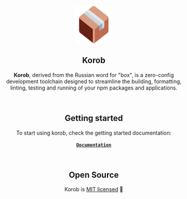 <p align="center">
  <img alt="korob" src="public/korob.svg" width="100" />
</p>
<div align="center">
  <strong>
    <h2 align="center">Korob</h2>
  </strong>
  <p align="center">
    <strong>Korob</strong>, derived from the Russian word for "box", is a zero-config development toolchain designed to streamline the building, formatting, linting, testing and running of your npm packages and applications.
  </p>
</div>
<br>
<div align="center">
  <strong>
    <h2 align="center">Getting started</h2>
  </strong>
  <p align="center">
    To start using korob, check the getting started documentation:
  </p>
  <p align="center">
    <strong>
      <code>&nbsp;<a href="https://korob.domin.lol/">Documentation</a>&nbsp;</code>
    </strong>
  </p>
</div>
<br>
<div align="center">
  <strong>
    <h2 align="center">Open Source</h2>
  </strong>
  <p align="center">
    Korob is <a href="https://choosealicense.com/licenses/mit/">MIT licensed</a> 💖
  </p>
</div>

